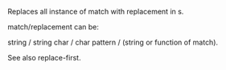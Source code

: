   Replaces all instance of match with replacement in s.

   match/replacement can be:

   string / string
   char / char
   pattern / (string or function of match).

   See also replace-first.